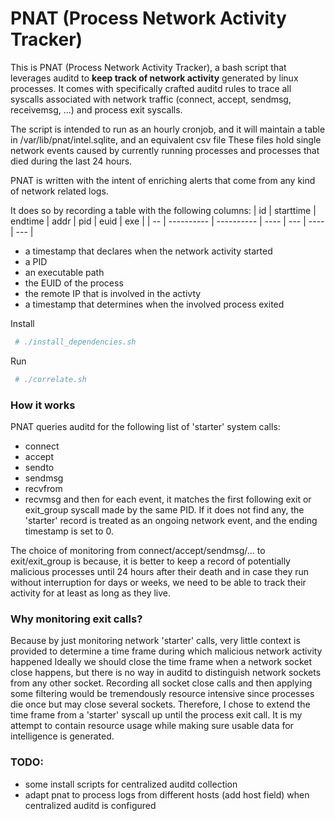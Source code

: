 # PNAT (Process Network Activity Tracker)
This is PNAT (Process Network Activity Tracker), a bash script that leverages auditd to __keep track of network activity__ generated by linux processes.
It comes with specifically crafted auditd rules to trace all syscalls associated with network traffic (connect, accept, sendmsg, receivemsg, ...) and process exit syscalls.

The script is intended to run as an hourly cronjob, and it will maintain a table in /var/lib/pnat/intel.sqlite, and an equivalent csv file
These files hold single network events caused by currently running processes and processes that died during the last 24 hours.

PNAT is written with the intent of enriching alerts that come from any kind of network related logs.

It does so by recording a table with the following columns:
| id | starttime  | endtime    | addr  | pid | euid | exe | 
| -- | ---------- | ---------- | ----  | --- | ---- | --- |
 * a timestamp that declares when the network activity started
 * a PID
 * an executable path
 * the EUID of the process
 * the remote IP that is involved in the activty
 * a timestamp that determines when the involved process exited

Install
```bash
 # ./install_dependencies.sh
```

Run
```bash
 # ./correlate.sh
```


### How it works
PNAT queries auditd for the following list of 'starter' system calls:
 * connect
 * accept
 * sendto
 * sendmsg
 * recvfrom
 * recvmsg
 and then for each event, it matches the first following exit or exit_group syscall made by the same PID. If it does not find any, the 'starter' record is treated as an ongoing network event, and the ending timestamp is set to 0.

The choice of monitoring from connect/accept/sendmsg/... to exit/exit_group is because,
it is better to keep a record of potentially malicious processes until 24 hours after their death
and in case they run without interruption for days or weeks, we need to be able to track their activity for at least as long as they live.

### Why monitoring exit calls?
Because by just monitoring network 'starter' calls, very little context is provided to determine a time frame during which malicious network activity happened
Ideally we should close the time frame when a network socket close happens, but there is no way in auditd to distinguish network sockets from any other socket. Recording all socket close calls and then applying some filtering would be tremendously resource intensive since processes die once but may close several sockets.
Therefore, I chose to extend the time frame from a 'starter' syscall up until the process exit call. It is my attempt to contain resource usage while making sure usable data for intelligence is generated.

### TODO:
 - some install scripts for centralized auditd collection
 - adapt pnat to process logs from different hosts (add host field) when centralized auditd is configured
